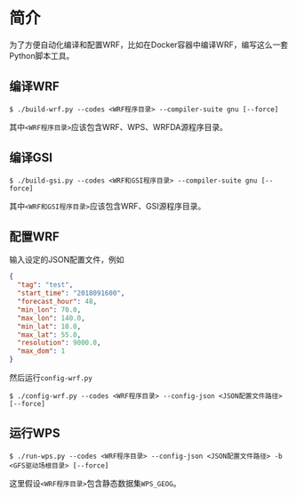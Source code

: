 # 简介

为了方便自动化编译和配置WRF，比如在Docker容器中编译WRF，编写这么一套Python脚本工具。

## 编译WRF

```
$ ./build-wrf.py --codes <WRF程序目录> --compiler-suite gnu [--force]
```
其中`<WRF程序目录>`应该包含WRF、WPS、WRFDA源程序目录。

## 编译GSI

```
$ ./build-gsi.py --codes <WRF和GSI程序目录> --compiler-suite gnu [--force]
```
其中`<WRF和GSI程序目录>`应该包含WRF、GSI源程序目录。

## 配置WRF

输入设定的JSON配置文件，例如
```json
{
  "tag": "test",
  "start_time": "2018091600",
  "forecast_hour": 48,
  "min_lon": 70.0,
  "max_lon": 140.0,
  "min_lat": 10.0,
  "max_lat": 55.0,
  "resolution": 9000.0,
  "max_dom": 1
}
```
然后运行`config-wrf.py`
```
$ ./config-wrf.py --codes <WRF程序目录> --config-json <JSON配置文件路径> [--force]
```

## 运行WPS

```
$ ./run-wps.py --codes <WRF程序目录> --config-json <JSON配置文件路径> -b <GFS驱动场根目录> [--force]
```
这里假设`<WRF程序目录>`包含静态数据集`WPS_GEOG`。
